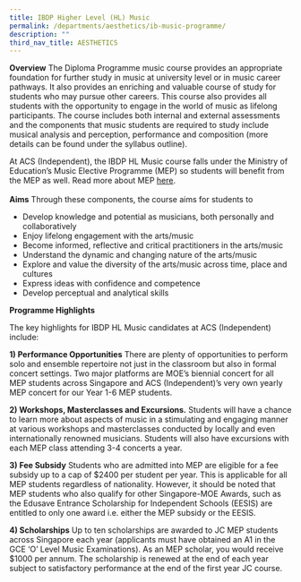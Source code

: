 ```yaml
---
title: IBDP Higher Level (HL) Music
permalink: /departments/aesthetics/ib-music-programme/
description: ""
third_nav_title: AESTHETICS
---
```

**Overview** The Diploma Programme music course provides an appropriate foundation for further study in music at university level or in music career pathways. It also provides an enriching and valuable course of study for students who may pursue other careers. This course also provides all students with the opportunity to engage in the world of music as lifelong participants. The course includes both internal and external assessments and the components that music students are required to study include musical analysis and perception, performance and composition (more details can be found under the syllabus outline).

At ACS (Independent), the IBDP HL Music course falls under the Ministry of Education’s Music Elective Programme (MEP) so students will benefit from the MEP as well. Read more about MEP [here](https://www.moe.gov.sg/education-in-sg/our-programmes/mep-jc).  
   
**Aims** Through these components, the course aims for students to

*   Develop knowledge and potential as musicians, both personally and collaboratively
*   Enjoy lifelong engagement with the arts/music
*   Become informed, reflective and critical practitioners in the arts/music
*   Understand the dynamic and changing nature of the arts/music
*   Explore and value the diversity of the arts/music across time, place and cultures
*   Express ideas with confidence and competence
*   Develop perceptual and analytical skills

**Programme Highlights**

The key highlights for IBDP HL Music candidates at ACS (Independent) include:

**1) Performance Opportunities** There are plenty of opportunities to perform solo and ensemble repertoire not just in the classroom but also in formal concert settings. Two major platforms are MOE’s biennial concert for all MEP students across Singapore and ACS (Independent)’s very own yearly MEP concert for our Year 1-6 MEP students.

**2) Workshops, Masterclasses and Excursions.** Students will have a chance to learn more about aspects of music in a stimulating and engaging manner at various workshops and masterclasses conducted by locally and even internationally renowned musicians. Students will also have excursions with each MEP class attending 3-4 concerts a year.

**3) Fee Subsidy** Students who are admitted into MEP are eligible for a fee subsidy up to a cap of $2400 per student per year. This is applicable for all MEP students regardless of nationality. However, it should be noted that MEP students who also qualify for other Singapore-MOE Awards, such as the Edusave Entrance Scholarship for Independent Schools (EESIS) are entitled to only one award i.e. either the MEP subsidy or the EESIS.

**4) Scholarships** Up to ten scholarships are awarded to JC MEP students across Singapore each year (applicants must have obtained an A1 in the GCE ‘O’ Level Music Examinations). As an MEP scholar, you would receive $1000 per annum. The scholarship is renewed at the end of each year subject to satisfactory performance at the end of the first year JC course.